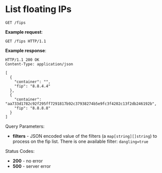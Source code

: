 # List floating IPs

`GET /fips`

**Example request**:

    GET /fips HTTP/1.1

**Example response**:

```
HTTP/1.1 200 OK
Content-Type: application/json

[
  {
    "container": "",
    "fip": "8.8.4.4"
  },
  {
    "container": "aa733d1782c92f295ff7291817b92c37938274b5e9fc3f4202c13f2db246192b",
    "fip": "8.8.8.8"
  }
]
```

Query Parameters:

- **filters** - JSON encoded value of the filters (a `map[string][]string`) to process on the fip list.  There is one available filter: `dangling=true`

Status Codes:

-   **200** - no error
-   **500** - server error
